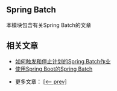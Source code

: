 ## Spring Batch

本模块包含有关Spring Batch的文章

## 相关文章

+ [如何触发和停止计划的Spring Batch作业](docs/如何触发和停止计划的SpringBatch作业.md)
+ [使用Spring Boot的Spring Batch](docs/使用SpringBoot的SpringBatch.md)

- 更多文章： [[<-- prev]](../spring-batch-1/README.md)